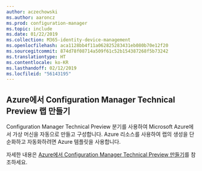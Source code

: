```yaml
---
author: aczechowski
ms.author: aaroncz
ms.prod: configuration-manager
ms.topic: include
ms.date: 01/22/2019
ms.collection: M365-identity-device-management
ms.openlocfilehash: aca1128bb4f11a062825283431eb080b70e12f20
ms.sourcegitcommit: 874d78f08714a509f61c52b154387268f5b73242
ms.translationtype: HT
ms.contentlocale: ko-KR
ms.lasthandoff: 02/12/2019
ms.locfileid: "56143195"
---
```

## <a name="bkmk_azurevm"></a> Azure에서 Configuration Manager Technical Preview 랩 만들기
<!--3556017-->

Configuration Manager Technical Preview 분기를 사용하여 Microsoft Azure에서 가상 머신을 자동으로 만들고 구성합니다. Azure 리소스를 사용하여 랩의 생성을 단순화하고 자동화하려면 Azure 템플릿을 사용합니다.

자세한 내용은 [Azure에서 Configuration Manager Technical Preview 만들기](/sccm/core/get-started/azure-template)를 참조하세요. 

